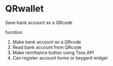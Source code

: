 # QRwallet
Save bank account as a QRcode

fucntion
1. Make bank account as a QRcode
2. Read bank account from QRcode
3. Make remittance button using Toss API
4. Can register account home or keygard widget
